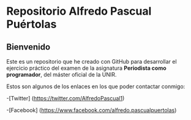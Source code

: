 # Repositorio Alfredo Pascual Puértolas
## Bienvenido

Este es un repositorio que he creado con GitHub para desarrollar el ejercicio práctico del examen de la asignatura **Periodista como programador**, del máster oficial de la UNIR.

Estos son algunos de los enlaces en los que poder contactar conmigo:

-[Twitter] (https://twitter.com/AlfredoPascual1)  

-[Facebook] (https://www.facebook.com/alfredo.pascualpuertolas)
